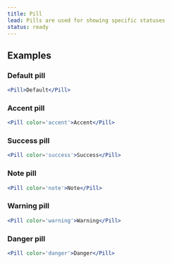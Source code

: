 ```yaml
---
title: Pill
lead: Pills are used for showing specific statuses
status: ready
---
```


## Examples

### Default pill

```.jsx
<Pill>Default</Pill>
```

### Accent pill

```.jsx
<Pill color='accent'>Accent</Pill>
```

### Success pill

```.jsx
<Pill color='success'>Success</Pill>
```

### Note pill

```.jsx
<Pill color='note'>Note</Pill>
```

### Warning pill

```.jsx
<Pill color='warning'>Warning</Pill>
```

### Danger pill

```.jsx
<Pill color='danger'>Danger</Pill>
```

